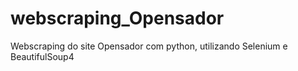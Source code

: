 # webscraping_Opensador
Webscraping do site Opensador com python, utilizando Selenium e BeautifulSoup4
